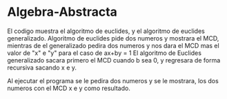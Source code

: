 # Algebra-Abstracta

El codigo muestra el algoritmo de euclides, y el algoritmo de euclides generalizado.
Algoritmo de euclides pide dos numeros y mostrara el MCD, mientras de el generalizado pedira dos numeros y nos dara el MCD mas el valor de "x" e "y" para el caso de
ax+by = 1
El algoritmo de Euclides generalizado sacara primero el MCD cuando b sea 0, y regresara de forma recursiva sacando x e y.

Al ejecutar el programa se le pedira dos numeros y se le mostrara, los dos numeros con el MCD x e y como resultado.
